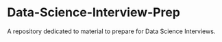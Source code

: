 # Data-Science-Interview-Prep
A repository dedicated to material to prepare for Data Science Interviews.
